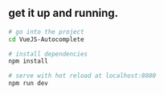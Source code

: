 ## get it up and running.

``` bash
# go into the project
cd VueJS-Autocomplete

# install dependencies
npm install

# serve with hot reload at localhost:8080
npm run dev

```
